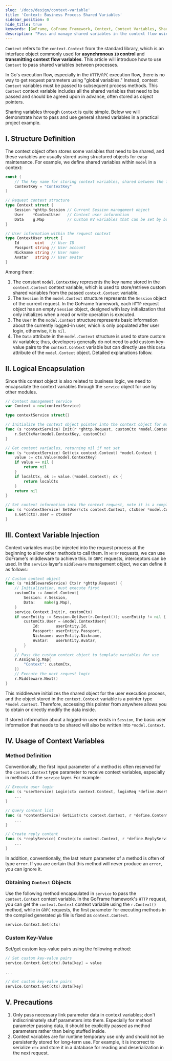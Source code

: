 ```yaml
---
slug: '/docs/design/context-variable'
title: 'Context: Business Process Shared Variables'
sidebar_position: 0
hide_title: true
keywords: [GoFrame, GoFrame Framework, Context, Context Variables, Shared Variables, Asynchronous IO, HTTP Requests, Session Management, User Information, Middleware]
description: "Pass and manage shared variables in the context flow using Context in the GoFrame framework. In Go network applications, especially HTTP/RPC services, Context is a key tool for passing asynchronous IO control and context variables. Through structured object sharing, this article demonstrates how to implement variable passing during the request process to ensure consistency and flexibility of variables in the request chain."
---
```


`Context` refers to the `context.Context` from the standard library, which is an interface object commonly used for **asynchronous `IO` control** and **transmitting context flow variables**. This article will introduce how to use `Context` to pass shared variables between processes.

In Go's execution flow, especially in the `HTTP/RPC` execution flow, there is no way to get request parameters using "global variables." Instead, context `Context` variables must be passed to subsequent process methods. This `Context` context variable includes all the shared variables that need to be passed and should be agreed upon in advance, often stored as object pointers.

Sharing variables through `Context` is quite simple. Below we will demonstrate how to pass and use general shared variables in a practical project example.

## I. Structure Definition

The context object often stores some variables that need to be shared, and these variables are usually stored using structured objects for easy maintenance. For example, we define shared variables within `model` in a context:

```go
const (
    // The key name for storing context variables, shared between the front and back-end systems
    ContextKey = "ContextKey"
)

// Request context structure
type Context struct {
    Session *ghttp.Session // Current Session management object
    User    *ContextUser   // Context user information
    Data    g.Map          // Custom KV variables that can be set by business modules as needed, not fixed
}

// User information within the request context
type ContextUser struct {
    Id       uint   // User ID
    Passport string // User account
    Nickname string // User name
    Avatar   string // User avatar
}
```

Among them:

1. The constant `model.ContextKey` represents the key name stored in the `context.Context` context variable, which is used to store/retrieve custom shared variables from the passed `context.Context` variable.
2. The `Session` in the `model.Context` structure represents the `Session` object of the current request. In the GoFrame framework, each `HTTP` request object has an empty `Session` object, designed with lazy initialization that only initializes when a read or write operation is executed.
3. The `User` in the `model.Context` structure represents basic information about the currently logged-in user, which is only populated after user login, otherwise, it is `nil`.
4. The `Data` attribute in the `model.Context` structure is used to store custom `KV` variables; thus, developers generally do not need to add custom key-value pairs to the `context.Context` variable but can directly use this `Data` attribute of the `model.Context` object. Detailed explanations follow.

## II. Logical Encapsulation

Since this context object is also related to business logic, we need to encapsulate the context variables through the `service` object for use by other modules.

```go
// Context management service
var Context = new(contextService)

type contextService struct{}

// Initialize the context object pointer into the context object for modification in subsequent request processes.
func (s *contextService) Init(r *ghttp.Request, customCtx *model.Context) {
    r.SetCtxVar(model.ContextKey, customCtx)
}

// Get context variables, returning nil if not set
func (s *contextService) Get(ctx context.Context) *model.Context {
    value := ctx.Value(model.ContextKey)
    if value == nil {
        return nil
    }
    if localCtx, ok := value.(*model.Context); ok {
        return localCtx
    }
    return nil
}

// Set context information into the context request, note it is a complete overwrite
func (s *contextService) SetUser(ctx context.Context, ctxUser *model.ContextUser) {
    s.Get(ctx).User = ctxUser
}
```

## III. Context Variable Injection

Context variables must be injected into the request process at the beginning to allow other methods to call them. In `HTTP` requests, we can use GoFrame's middleware to achieve this. In `GRPC` requests, interceptors can be used. In the `service` layer's `middleware` management object, we can define it as follows:

```go
// Custom context object
func (s *middlewareService) Ctx(r *ghttp.Request) {
    // Initialization, must execute first
    customCtx := &model.Context{
        Session: r.Session,
        Data:    make(g.Map),
    }
    service.Context.Init(r, customCtx)
    if userEntity := Session.GetUser(r.Context()); userEntity != nil {
        customCtx.User = &model.ContextUser{
            Id:       userEntity.Id,
            Passport: userEntity.Passport,
            Nickname: userEntity.Nickname,
            Avatar:   userEntity.Avatar,
        }
    }
    // Pass the custom context object to template variables for use
    r.Assigns(g.Map{
        "Context": customCtx,
    })
    // Execute the next request logic
    r.Middleware.Next()
}
```

This middleware initializes the shared object for the user execution process, and the object stored in the `context.Context` variable is a pointer type `*model.Context`. Therefore, accessing this pointer from anywhere allows you to obtain or directly modify the data inside.

If stored information about a logged-in user exists in `Session`, the basic user information that needs to be shared will also be written into `*model.Context`.

## IV. Usage of Context Variables

### Method Definition

Conventionally, the first input parameter of a method is often reserved for the `context.Context` type parameter to receive context variables, especially in methods of the `service` layer. For example:

```go
// Execute user login
func (s *userService) Login(ctx context.Context, loginReq *define.UserServiceLoginReq) error {
    ...
}

// Query content list
func (s *contentService) GetList(ctx context.Context, r *define.ContentServiceGetListReq) (*define.ContentServiceGetListRes, error) {
    ...
}

// Create reply content
func (s *replyService) Create(ctx context.Context, r *define.ReplyServiceCreateReq) error {
    ...
}
```

In addition, conventionally, the last return parameter of a method is often of type `error`. If you are certain that this method will never produce an `error`, you can ignore it.

### Obtaining `Context` Objects

Use the following method encapsulated in `service` to pass the `context.Context` context variable. In the GoFrame framework's `HTTP` request, you can get the `context.Context` context variable using the `r.Context()` method, while in `GRPC` requests, the first parameter for executing methods in the compiled generated `pb` file is fixed as `context.Context`.

```go
service.Context.Get(ctx)
```

### Custom Key-Value

Set/get custom key-value pairs using the following method:

```go
// Set custom key-value pairs
service.Context.Get(ctx).Data[key] = value

...

// Get custom key-value pairs
service.Context.Get(ctx).Data[key]
```

## V. Precautions

1. Only pass necessary link parameter data in context variables; don't indiscriminately stuff parameters into them. Especially for method parameter passing data, it should be explicitly passed as method parameters rather than being stuffed inside.
2. Context variables are for runtime temporary use only and should not be persistently stored for long-term use. For example, it is incorrect to serialize `ctx` and store it in a database for reading and deserialization in the next request.